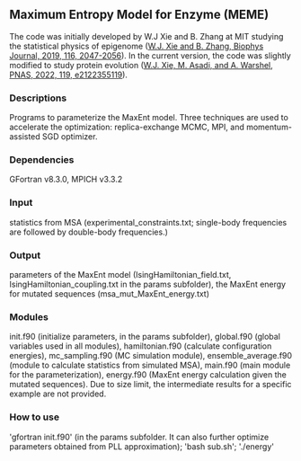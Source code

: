 ## Maximum Entropy Model for Enzyme (MEME)

The code was initially developed by W.J Xie and B. Zhang at MIT studying the statistical physics of epigenome ([W.J. Xie and B. Zhang, Biophys Journal, 2019, 116, 2047-2056](https://www.sciencedirect.com/science/article/pii/S0006349519303066)). In the current version, the code was slightly modified to study protein evolution ([W.J. Xie, M. Asadi, and A. Warshel, PNAS, 2022, 119, e2122355119](https://www.pnas.org/content/119/7/e2122355119)).

### Descriptions
Programs to parameterize the MaxEnt model. Three techniques are used to accelerate the optimization: replica-exchange MCMC, MPI, and momentum-assisted SGD optimizer.

### Dependencies
GFortran v8.3.0, MPICH v3.3.2

### Input
statistics from MSA (experimental_constraints.txt; single-body frequencies are followed by double-body frequencies.)

### Output
parameters of the MaxEnt model (IsingHamiltonian_field.txt, IsingHamiltonian_coupling.txt in the params subfolder), the MaxEnt energy for mutated sequences (msa_mut_MaxEnt_energy.txt)
 
### Modules
init.f90 (initialize parameters, in the params subfolder), global.f90 (global variables used in all modules), hamiltonian.f90 (calculate configuration energies), mc_sampling.f90 (MC simulation module), ensemble_average.f90 (module to calculate statistics from simulated MSA), main.f90 (main module for the parameterization), energy.f90 (MaxEnt energy calculation given the mutated sequences). Due to size limit, the intermediate results for a specific example are not provided.

### How to use
'gfortran init.f90' (in the params subfolder. It can also further optimize parameters obtained from PLL approximation); 'bash sub.sh'; './energy'
